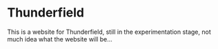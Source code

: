 Thunderfield
============

This is a website for Thunderfield, still in the experimentation stage, not much idea what the website will be...